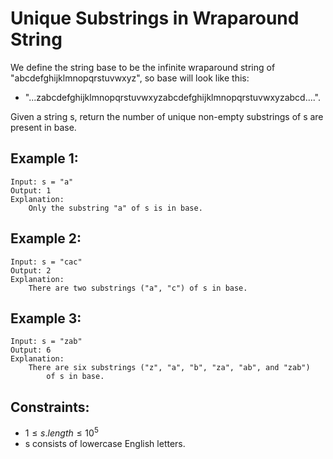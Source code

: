 # Unique Substrings in Wraparound String

We define the string base to be the infinite wraparound string of  
"abcdefghijklmnopqrstuvwxyz", so base will look like this:

* "...zabcdefghijklmnopqrstuvwxyzabcdefghijklmnopqrstuvwxyzabcd....".

Given a string s, return the number of unique non-empty substrings of s are  
present in base.

 

## Example 1:

    Input: s = "a"
    Output: 1
    Explanation: 
        Only the substring "a" of s is in base.

## Example 2:

    Input: s = "cac"
    Output: 2
    Explanation: 
        There are two substrings ("a", "c") of s in base.

## Example 3:

    Input: s = "zab"
    Output: 6
    Explanation: 
        There are six substrings ("z", "a", "b", "za", "ab", and "zab") 
            of s in base.

 

## Constraints:

* $1 \le s.length \le 10^5$
* s consists of lowercase English letters.

